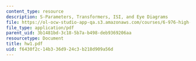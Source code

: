 ```yaml
---
content_type: resource
description: S-Parameters, Transformers, ISI, and Eye Diagrams
file: https://ol-ocw-studio-app-qa.s3.amazonaws.com/courses/6-976-high-speed-communication-circuits-and-systems-spring-2003/f6430f2c14b336d924c3b218d909a56d_hw1.pdf
file_type: application/pdf
parent_uid: 3b1481bd-3c18-5b7a-b498-deb9369206aa
resourcetype: Document
title: hw1.pdf
uid: f6430f2c-14b3-36d9-24c3-b218d909a56d
---
```

